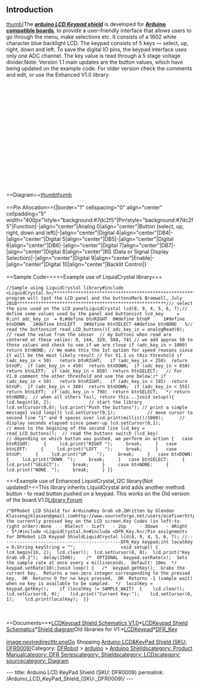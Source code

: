 <h2 id="introduction">Introduction</h2>
<p><a href="image:LCD&amp;KeyPad_Shield.jpg" title="wikilink">thumb</a>]The <a href="https://www.dfrobot.com/product-51.html"><strong>arduino <em>LCD Keypad shield</em></strong></a> is developed for <a href="https://www.dfrobot.com/category-104.html"><strong>Arduino compatible boards</strong></a>, to provide a user-friendly interface that allows users to go through the menu, make selections etc. It consists of a 1602 white character blue backlight LCD. The keypad consists of 5 keys — select, up, right, down and left. To save the digital IO pins, the keypad interface uses only one ADC channel. The key value is read through a 5 stage voltage divider.Note: Version 1.1 main updates are the button values, which have being updated on the example code. For older version check the comments and edit, or use the Enhanced V1.0 library<br /><br /><br /><br /><br /><br /><br /><br /><br /><br /><br /><br /><br /><br /><br /><br /><br /><br /><br />==Diagram==<a href="image:Arduino_Shield8.png" title="wikilink">thumb</a><a href="image:LCD_Shield.png" title="wikilink">thumb</a><br /><br />==Pin Allocation=={|border=&quot;1&quot; cellspacing=&quot;0&quot; align=&quot;center&quot; cellpadding=&quot;5&quot; width=&quot;400px&quot;!style=&quot;background:#7dc2f5&quot;|Pin!style=&quot;background:#7dc2f5&quot;|Function|-|align=&quot;center&quot;|Analog 0|align=&quot;center&quot;|Button (select, up, right, down and left)|-|align=&quot;center&quot;|Digital 4|align=&quot;center&quot;|DB4|-|align=&quot;center&quot;|Digital 5|align=&quot;center&quot;|DB5|-|align=&quot;center&quot;|Digital 6|align=&quot;center&quot;|DB6|-|align=&quot;center&quot;|Digital 7|align=&quot;center&quot;|DB7|-|align=&quot;center&quot;|Digital 8|align=&quot;center&quot;|RS (Data or Signal Display Selection)|-|align=&quot;center&quot;|Digital 9|align=&quot;center&quot;|Enable|-|align=&quot;center&quot;|Digital 10|align=&quot;center&quot;|Backlit Control|}<br /><br />==Sample Code=====Example use of LiquidCrystal library===</p>
<pre><code>//Sample using LiquidCrystal library#include &lt;LiquidCrystal.h&gt;/*******************************************************This program will test the LCD panel and the buttonsMark Bramwell, July 2010********************************************************/// select the pins used on the LCD panelLiquidCrystal lcd(8, 9, 4, 5, 6, 7);// define some values used by the panel and buttonsint lcd_key     = 0;int adc_key_in  = 0;#define btnRIGHT  0#define btnUP     1#define btnDOWN   2#define btnLEFT   3#define btnSELECT 4#define btnNONE   5// read the buttonsint read_LCD_buttons(){ adc_key_in = analogRead(0);      // read the value from the sensor  // my buttons when read are centered at these valies: 0, 144, 329, 504, 741 // we add approx 50 to those values and check to see if we are close if (adc_key_in &gt; 1000) return btnNONE; // We make this the 1st option for speed reasons since it will be the most likely result // For V1.1 us this threshold if (adc_key_in &lt; 50)   return btnRIGHT;   if (adc_key_in &lt; 250)  return btnUP;  if (adc_key_in &lt; 450)  return btnDOWN;  if (adc_key_in &lt; 650)  return btnLEFT;  if (adc_key_in &lt; 850)  return btnSELECT;   // For V1.0 comment the other threshold and use the one below:/* if (adc_key_in &lt; 50)   return btnRIGHT;   if (adc_key_in &lt; 195)  return btnUP;  if (adc_key_in &lt; 380)  return btnDOWN;  if (adc_key_in &lt; 555)  return btnLEFT;  if (adc_key_in &lt; 790)  return btnSELECT;   */ return btnNONE;  // when all others fail, return this...}void setup(){ lcd.begin(16, 2);              // start the library lcd.setCursor(0,0); lcd.print(&quot;Push the buttons&quot;); // print a simple message} void loop(){ lcd.setCursor(9,1);            // move cursor to second line &quot;1&quot; and 9 spaces over lcd.print(millis()/1000);      // display seconds elapsed since power-up lcd.setCursor(0,1);            // move to the begining of the second line lcd_key = read_LCD_buttons();  // read the buttons switch (lcd_key)               // depending on which button was pushed, we perform an action {   case btnRIGHT:     {     lcd.print(&quot;RIGHT &quot;);     break;     }   case btnLEFT:     {     lcd.print(&quot;LEFT   &quot;);     break;     }   case btnUP:     {     lcd.print(&quot;UP    &quot;);     break;     }   case btnDOWN:     {     lcd.print(&quot;DOWN  &quot;);     break;     }   case btnSELECT:     {     lcd.print(&quot;SELECT&quot;);     break;     }     case btnNONE:     {     lcd.print(&quot;NONE  &quot;);     break;     } }}</code></pre>
<p>===Example use of Enhanced LiquidCrystal_I2C library(Not updated)===This library inherits LiquidCrystal and adds another method: button - to read button pushed on a keypad. This works on the Old version of the board V1.0<a href="http://www.dfrobot.com/forum/index.php?topic=31.0">Library Forum</a></p>
<pre><code>/*DFRobot LCD Shield for ArduinoKey Grab v0.2Written by Glendon Klassengjklassen@gmail.comhttp://www.sourceforge.net/users/ecefixerhttp://ecefixer.tumblr.comDisplays the currently pressed key on the LCD screen.Key Codes (in left-to-right order):None   - 0Select - 1Left   - 2Up     - 3Down   - 4Right  - 5*/#include &lt;LiquidCrystal.h&gt;#include &lt;DFR_Key.h&gt;//Pin assignments for DFRobot LCD Keypad ShieldLiquidCrystal lcd(8, 9, 4, 5, 6, 7); //---------------------------------------------DFR_Key keypad;int localKey = 0;String keyString = &quot;&quot;;                 void setup() {   lcd.begin(16, 2);  lcd.clear();  lcd.setCursor(0, 0);  lcd.print(&quot;Key Grab v0.2&quot;);  delay(2500);    /*  OPTIONAL  keypad.setRate(x);  Sets the sample rate at once every x milliseconds.  Default: 10ms  */  keypad.setRate(10);}void loop() {   /*  keypad.getKey();  Grabs the current key.  Returns a non-zero integer corresponding to the pressed key,  OR  Returns 0 for no keys pressed,  OR  Returns -1 (sample wait) when no key is available to be sampled.  */  localKey = keypad.getKey();    if (localKey != SAMPLE_WAIT)  {    lcd.clear();    lcd.setCursor(0, 0);    lcd.print(&quot;Current Key:&quot;);    lcd.setCursor(0, 1);    lcd.print(localKey);  }}</code></pre>
<p><br /><br />==Documents==*<a href="http://www.dfrobot.com/image/data/DFR0009/LCDKeypad%20Shield%20V1.0%20SCH.pdf">LCDKeypad Shield Schematics V1.0</a>*<a href="http://www.dfrobot.com/wiki/images/a/a7/LCDKeypad_Shield_SCH.png">LCDKeypad Shield Schematics</a>*<a href="http://www.shieldlist.org/dfrobot/lcd">Shield diagram</a>Old libraries for V1:*<a href="http://www.dfrobot.com/image/data/DFR0009/LCDKeypad.zip">LCDKeypad</a>*<a href="http://www.dfrobot.com/image/data/DFR0009/DFR_Key.zip">DFR_Key</a><br /><br /><a href="image:nextredirectltr.png" title="wikilink">image:nextredirectltr.pngGo</a> Shopping <a href="https://www.dfrobot.com/product-51.html">Arduino LCD&amp;KeyPad Shield (SKU: DFR0009)</a>Category: <a href="http://image.dfrobot.com/image/v3/logo_w.png">DFRobot</a> &gt; <a href="https://www.dfrobot.com/category-35.html">arduino</a> &gt; <a href="https://www.dfrobot.com/category-124.html">Arduino Sheilds</a><a href="category:_Product_Manual" title="wikilink">category: Product Manual</a><a href="category:_DFR_Series" title="wikilink">category: DFR Series</a><a href="category:_Shields" title="wikilink">category: Shields</a><a href="category:_LCDs" title="wikilink">category: LCDs</a><a href="category:_source" title="wikilink">category: source</a><a href="category:_Diagram" title="wikilink">category: Diagram</a></p>---
title: Arduino LCD KeyPad Shield (SKU: DFR0009)
permalink: /Arduino_LCD_KeyPad_Shield_(SKU:_DFR0009)/
---

